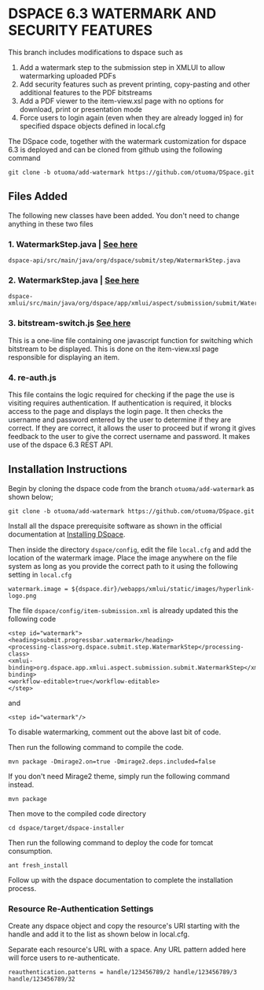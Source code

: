 
# DSPACE 6.3 WATERMARK AND SECURITY FEATURES

This branch includes modifications to dspace such as
1. Add a watermark step to the submission step in XMLUI to allow watermarking uploaded PDFs
2. Add security features such as prevent printing, copy-pasting and other additional features to the PDF bitstreams
3. Add a PDF viewer to the item-view.xsl page with no options for download, print or presentation mode
4. Force users to login again (even when they are already logged in) for specified dspace objects defined in local.cfg


The DSpace code, together with the watermark customization for dspace 6.3 is deployed and can be cloned from github using the following command

````
git clone -b otuoma/add-watermark https://github.com/otuoma/DSpace.git
````
## Files Added
The following new classes have been added. You don't need to change anything in these two files

### 1. WatermarkStep.java | [See here ](https://github.com/otuoma/DSpace/blob/4b94e98f0ac1fb82264905f9f3feb2dc2e5a6e8e/dspace-api/src/main/java/org/dspace/submit/step/WatermarkStep.java)

````
dspace-api/src/main/java/org/dspace/submit/step/WatermarkStep.java
````

### 2. WatermarkStep.java | [See here](https://github.com/otuoma/DSpace/blob/otuoma/add-watermark/dspace-xmlui/src/main/java/org/dspace/app/xmlui/aspect/submission/submit/WatermarkStep.java)
````
dspace-xmlui/src/main/java/org/dspace/app/xmlui/aspect/submission/submit/WatermarkStep.java
````
### 3. bitstream-switch.js [See here](https://github.com/otuoma/DSpace/blob/otuoma/add-watermark/dspace-xmlui-mirage2/src/main/webapp/scripts/bitstream-switch.js) 
This is a one-line file containing one javascript function for switching which bitstream to be displayed.
This is done on the item-view.xsl page responsible for displaying an item.

### 4. re-auth.js
This file contains the logic required for checking if the page the use is visiting
requires authentication. If authentication is required, it blocks access to the page and
displays the login page. It then checks the username and password entered by the user to determine
if they are correct. If they are correct, it allows the user to proceed but if wrong it gives feedback to
the user to give the correct username and password. It makes use of the dspace 6.3 REST API.

## Installation Instructions
Begin by cloning the dspace code from the branch `otuoma/add-watermark` as shown below;

````
git clone -b otuoma/add-watermark https://github.com/otuoma/DSpace.git
````

Install all the dspace prerequisite software as shown in the official documentation at [Installing DSpace](https://wiki.lyrasis.org/display/DSDOC6x/Installing+DSpace).

Then inside the directory `dspace/config`, edit the file `local.cfg` and add the location of the watermark
image. Place the image anywhere on the file system as long as you provide the
correct path to it using the following setting in `local.cfg`

````
watermark.image = ${dspace.dir}/webapps/xmlui/static/images/hyperlink-logo.png
````
The file `dspace/config/item-submission.xml` is already updated this the following code

````
<step id="watermark">
<heading>submit.progressbar.watermark</heading>
<processing-class>org.dspace.submit.step.WatermarkStep</processing-class>
<xmlui-binding>org.dspace.app.xmlui.aspect.submission.submit.WatermarkStep</xmlui-binding>
<workflow-editable>true</workflow-editable>
</step>
````

and

````
<step id="watermark"/>
````

To disable watermarking, comment out the above last bit of code.

Then run the following command to compile the code.

````
mvn package -Dmirage2.on=true -Dmirage2.deps.included=false
````

If you don't need Mirage2 theme, simply run the following command instead.

````
mvn package
````

Then move to the compiled code directory

````
cd dspace/target/dspace-installer
````

Then run the following command to deploy the code for tomcat consumption.

````
ant fresh_install
````

Follow up with the dspace documentation to complete the installation process.

### Resource Re-Authentication Settings #####
Create any dspace object and copy the resource's URI starting with the handle and add it to the list as shown below in local.cfg.

Separate each resource's URL with a space. Any URL pattern added here will force users to re-authenticate.

```
reauthentication.patterns = handle/123456789/2 handle/123456789/3 handle/123456789/32
```